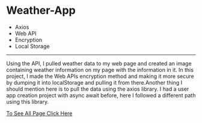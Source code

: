 # Weather-App
- Axios
- Web API
- Encryption
- Local Storage
*****
Using the API, I pulled weather data to my web page and created an image containing weather information on my page with the information in it. In this project, I made the Web APIs encryption method and making it more secure by dumping it into localStorage and pulling it from there.Another thing I should mention here is to pull the data using the axios library. I had a user app creation project with async await before, here I followed a different path using this library.

[To See All Page Click Here](https://muazv.github.io/Weather-App/)
